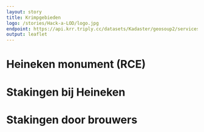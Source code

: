 ```yaml
---
layout: story
title: Krimpgebieden
logo: /stories/Hack-a-LOD/logo.jpg
endpoint: https://api.krr.triply.cc/datasets/Kadaster/geosoup2/services/geosoup/sparql
output: leaflet
---
```


# Heineken monument (RCE)

<div data-query
     data-query-sparql="monument-heineken.rq">
</div>

# Stakingen bij Heineken

<div data-query
     data-query-endpoint="https://api.krr.triply.cc/datasets/Kadaster/stakingen/services/endpoint/sparql"
     data-query-sparql="stakingen-heineken.rq">
</div>

# Stakingen door brouwers

<div data-query
     data-query-endpoint="https://api.krr.triply.cc/datasets/Kadaster/stakingen/services/endpoint/sparql"
     data-query-sparql="stakingen-brouwers.rq">
</div>
